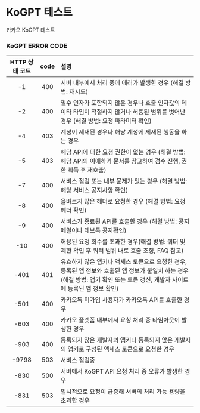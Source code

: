 # KoGPT 테스트
카카오 KoGPT 테스트


### KoGPT ERROR CODE

| HTTP 상태 코드 | code | 설명                                                                                                       |
|:----------:|:----:|:---------------------------------------------------------------------------------------------------------|
|     -1     | 400  | 서버 내부에서 처리 중에 에러가 발생한 경우 (해결 방법: 재시도)                                                                    |
|     -2     | 400  | 필수 인자가 포함되지 않은 경우나 호출 인자값의 데이타 타입이 적절하지 않거나 허용된 범위를 벗어난 경우 (해결 방법: 요청 파라미터 확인)                           |
|     -4     | 403  | 계정이 제재된 경우나 해당 계정에 제재된 행동을 하는 경우                                                                         |
|     -5     | 403  | 해당 API에 대한 요청 권한이 없는 경우 (해결 방법: 해당 API의 이애하기 문서를 참고하여 검수 진행, 권한 획득 후 재호출)                                |
|     -7     | 400  | 서비스 점검 또는 내부 문제가 있는 경우 (해결 방법: 해당 서비스 공지사항 확인)                                                           |
|     -8     | 400  | 올바르지 않은 헤더로 요청한 경우 (해결 방법: 요청 헤더 확인)                                                                     |
|     -9     | 400  | 서비스가 종료된 API를 호출한 경우 (해결 방법: 공지 메일이나 데브톡 공지확인)                                                           |
|    -10     | 400  | 허용된 요청 회수를 초과한 경우(해결 방법: 쿼터 및 제한 확인 후 쿼터 범위 내로 호출 조정, FAQ 참고)	                                           |
|    -401    | 401  | 유효하지 않은 앱키나 액세스 토큰으로 요청한 경우, 등록된 앱 정보와 호출된 앱 정보가 불일치 하는 경우 (해결 방법: 앱키 확인 또는 토큰 갱신, 개발자 사이트에 등록된 앱 정보 확인) |
|    -501    | 400  | 카카오톡 미가입 사용자가 카카오톡 API를 호출한 경우                                                                           |
|    -603    | 400  | 카카오 플랫폼 내부에서 요청 처리 중 타임아웃이 발생한 경우                                                                        |
|    -903    | 400  | 등록되지 않은 개발자의 앱키나 등록되지 않은 개발자의 앱키로 구성된 액세스 토큰으로 요청한 경우                                                    |
|   -9798    | 503  | 서비스 점검중	                                                                                                 |
|    -830    | 500  | 서버에서 KoGPT API 요청 처리 중 오류가 발생한 경우                                                                        |
|    -831    | 503  | 일시적으로 요청이 급증해 서버의 처리 가능 용량을 초과한 경우                                                                       |
